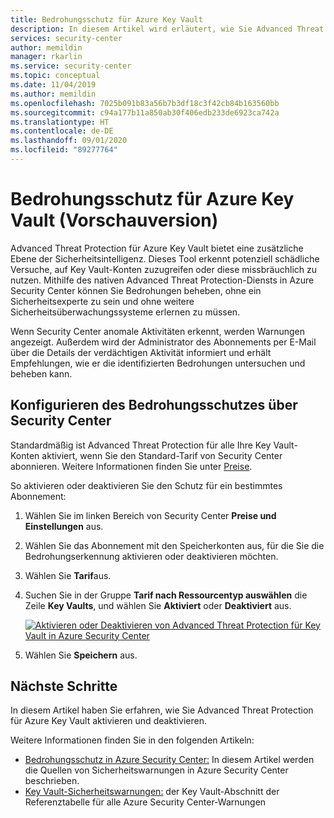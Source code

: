```yaml
---
title: Bedrohungsschutz für Azure Key Vault
description: In diesem Artikel wird erläutert, wie Sie Advanced Threat Protection für Azure Key Vault in Azure Security Center einrichten.
services: security-center
author: memildin
manager: rkarlin
ms.service: security-center
ms.topic: conceptual
ms.date: 11/04/2019
ms.author: memildin
ms.openlocfilehash: 7025b091b83a56b7b3df18c3f42cb84b163560bb
ms.sourcegitcommit: c94a177b11a850ab30f406edb233de6923ca742a
ms.translationtype: HT
ms.contentlocale: de-DE
ms.lasthandoff: 09/01/2020
ms.locfileid: "89277764"
---
```

# <a name="threat-protection-for-azure-key-vault-preview"></a>Bedrohungsschutz für Azure Key Vault (Vorschauversion)

Advanced Threat Protection für Azure Key Vault bietet eine zusätzliche Ebene der Sicherheitsintelligenz. Dieses Tool erkennt potenziell schädliche Versuche, auf Key Vault-Konten zuzugreifen oder diese missbräuchlich zu nutzen. Mithilfe des nativen Advanced Threat Protection-Diensts in Azure Security Center können Sie Bedrohungen beheben, ohne ein Sicherheitsexperte zu sein und ohne weitere Sicherheitsüberwachungssysteme erlernen zu müssen.

Wenn Security Center anomale Aktivitäten erkennt, werden Warnungen angezeigt. Außerdem wird der Administrator des Abonnements per E-Mail über die Details der verdächtigen Aktivität informiert und erhält Empfehlungen, wie er die identifizierten Bedrohungen untersuchen und beheben kann.

## <a name="configure-threat-protection-from-security-center"></a>Konfigurieren des Bedrohungsschutzes über Security Center

Standardmäßig ist Advanced Threat Protection für alle Ihre Key Vault-Konten aktiviert, wenn Sie den Standard-Tarif von Security Center abonnieren. Weitere Informationen finden Sie unter [Preise](security-center-pricing.md).

So aktivieren oder deaktivieren Sie den Schutz für ein bestimmtes Abonnement:

1. Wählen Sie im linken Bereich von Security Center **Preise und Einstellungen** aus.

1. Wählen Sie das Abonnement mit den Speicherkonten aus, für die Sie die Bedrohungserkennung aktivieren oder deaktivieren möchten.

1. Wählen Sie **Tarif**aus.

1. Suchen Sie in der Gruppe **Tarif nach Ressourcentyp auswählen** die Zeile **Key Vaults**, und wählen Sie **Aktiviert** oder **Deaktiviert** aus.

    [![Aktivieren oder Deaktivieren von Advanced Threat Protection für Key Vault in Azure Security Center](media/advanced-threat-protection-key-vault/atp-for-akv-enable-atp-for-akv.png)](media/advanced-threat-protection-key-vault/atp-for-akv-enable-atp-for-akv.png#lightbox)

1. Wählen Sie **Speichern** aus.


## <a name="next-steps"></a>Nächste Schritte

In diesem Artikel haben Sie erfahren, wie Sie Advanced Threat Protection für Azure Key Vault aktivieren und deaktivieren. 

Weitere Informationen finden Sie in den folgenden Artikeln:

- [Bedrohungsschutz in Azure Security Center:](threat-protection.md) In diesem Artikel werden die Quellen von Sicherheitswarnungen in Azure Security Center beschrieben.
- [Key Vault-Sicherheitswarnungen:](alerts-reference.md#alerts-azurekv) der Key Vault-Abschnitt der Referenztabelle für alle Azure Security Center-Warnungen
